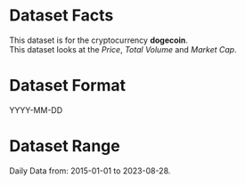 # Dataset Facts

This dataset is for the cryptocurrency **dogecoin**.    
This dataset looks at the _Price_, _Total Volume_ and _Market Cap_.   

# Dataset Format  

YYYY-MM-DD    

# Dataset Range    

Daily Data from: 2015-01-01 to 2023-08-28.    
 